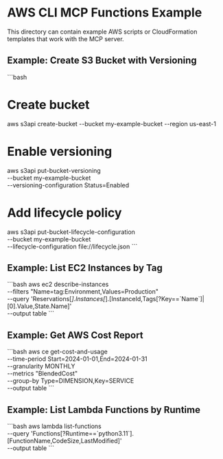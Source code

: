 # AWS CLI MCP Functions Example

This directory can contain example AWS scripts or CloudFormation templates that work with the MCP server.

## Example: Create S3 Bucket with Versioning

\`\`\`bash
# Create bucket
aws s3api create-bucket --bucket my-example-bucket --region us-east-1

# Enable versioning
aws s3api put-bucket-versioning \
    --bucket my-example-bucket \
    --versioning-configuration Status=Enabled

# Add lifecycle policy
aws s3api put-bucket-lifecycle-configuration \
    --bucket my-example-bucket \
    --lifecycle-configuration file://lifecycle.json
\`\`\`

## Example: List EC2 Instances by Tag

\`\`\`bash
aws ec2 describe-instances \
    --filters "Name=tag:Environment,Values=Production" \
    --query 'Reservations[*].Instances[*].[InstanceId,Tags[?Key==\`Name\`]|[0].Value,State.Name]' \
    --output table
\`\`\`

## Example: Get AWS Cost Report

\`\`\`bash
aws ce get-cost-and-usage \
    --time-period Start=2024-01-01,End=2024-01-31 \
    --granularity MONTHLY \
    --metrics "BlendedCost" \
    --group-by Type=DIMENSION,Key=SERVICE \
    --output table
\`\`\`

## Example: List Lambda Functions by Runtime

\`\`\`bash
aws lambda list-functions \
    --query 'Functions[?Runtime==\`python3.11\`].[FunctionName,CodeSize,LastModified]' \
    --output table
\`\`\`
